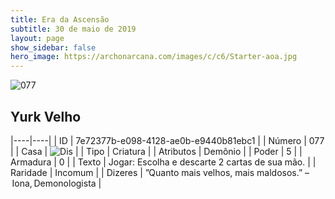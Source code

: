 ```yaml
---
title: Era da Ascensão
subtitle: 30 de maio de 2019
layout: page
show_sidebar: false
hero_image: https://archonarcana.com/images/c/c6/Starter-aoa.jpg
---
```


![077](https://cdn.keyforgegame.com/media/card_front/pt/435_077_HJW74VM4GMM_pt.png)

## Yurk Velho

|----|----|
| ID | 7e72377b-e098-4128-ae0b-e9440b81ebc1 |
| Número | 077 |
| Casa | ![Dis](https://archonarcana.com/images/thumb/e/e8/Dis.png/22px-Dis.png "Dis") |
| Tipo | Criatura |
| Atributos | Demônio |
| Poder | 5 |
| Armadura | 0 |
| Texto | Jogar: Escolha e descarte 2 cartas de sua mão. |
| Raridade | Incomum |
| Dizeres | ”Quanto mais velhos, mais maldosos.” – Iona, Demonologista |